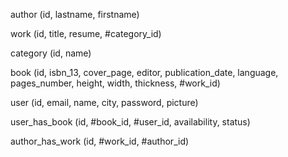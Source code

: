 author (id, lastname, firstname)

work (id, title, resume, #category_id)

category  (id, name)

book (id, isbn_13, cover_page, editor, publication_date, language, pages_number, height, width, thickness, #work_id) 

user (id, email, name, city, password, picture)

user_has_book (id, #book_id, #user_id, availability, status)

author_has_work (id, #work_id, #author_id)
